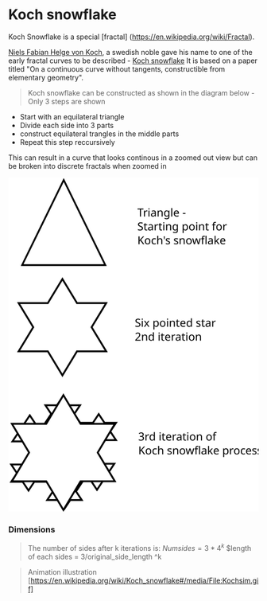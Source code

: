 
# Koch snowflake

Koch Snowflake is a special [fractal] (https://en.wikipedia.org/wiki/Fractal).

[Niels Fabian Helge von Koch](https://en.wikipedia.org/wiki/Helge_von_Koch), a swedish noble gave his name to one of the early fractal curves to be described - [Koch snowflake](https://en.wikipedia.org/wiki/Koch_snowflake)
It is based on a paper titled "On a continuous curve without tangents, constructible from elementary geometry".

> Koch snowflake can be constructed as shown in the diagram below - Only 3 steps are shown
* Start with an equilateral triangle
* Divide each side into 3 parts
* construct equilateral trangles in the middle parts
* Repeat this step reccursively

This can result in a curve that looks continous in a zoomed out view but can be broken into discrete fractals when zoomed in



![Fractal Image](Harshitha-koch_iteration.svg)

### Dimensions
> The number of sides after k iterations is:
> $Num sides = 3*4^k$
> $length of each sides = 3/original_side_length ^k




> Animation illustration [https://en.wikipedia.org/wiki/Koch_snowflake#/media/File:Kochsim.gif]

